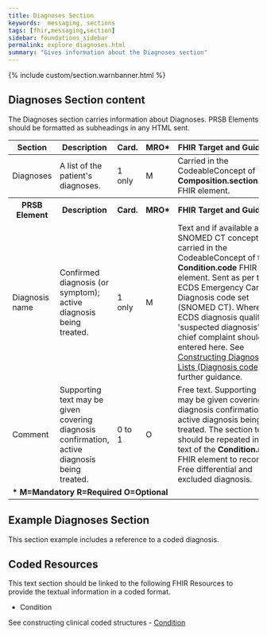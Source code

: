 ```yaml
---
title: Diagnoses Section
keywords:  messaging, sections
tags: [fhir,messaging,section]
sidebar: foundations_sidebar
permalink: explore_diagnoses.html
summary: "Gives information about the Diagnoses section"
---
```


{% include custom/section.warnbanner.html %}

## Diagnoses Section content ##
The Diagnoses section carries information about Diagnoses. PRSB Elements should be formatted as subheadings in any HTML sent.

<table style="width:100%;max-width: 100%;">
	<thead>
		<tr>
			<th width="15%">Section</th>
			<th width="35%">Description</th>
			<th width="5%">Card.</th>
			<th width="5%">MRO*</th>
			<th width="40%">FHIR Target and Guidance</th>
		</tr>
	</thead>
	<tbody>
		<tr>
			<td>Diagnoses</td>
			<td>A list of the patient's diagnoses.</td>
			<td>1 only</td>
			<td>M</td>
			<td>Carried in the CodeableConcept of <b>Composition.section.code</b> FHIR element.</td>
		</tr>
		<tr>
			<th>PRSB Element</th>
			<th>Description</th>
			<th>Card.</th>
			<th>MRO*</th>
			<th>FHIR Target and Guidance</th>	
		</tr>
		<tr>
			<td>Diagnosis name</td>
			<td>Confirmed diagnosis (or symptom); active diagnosis being treated.</td>
			<td>1 only</td>
			<td>M</td>
			<td>Text and if available a SNOMED CT concept carried in the CodeableConcept of the <b>Condition.code</b> FHIR element. Sent as per the ECDS Emergency Care Diagnosis code set (SNOMED CT). Where the ECDS diagnosis qualifier is 'suspected diagnosis', the chief complaint should be entered here. See <a href="build_conditions.html#diagnosis-code">Constructing Diagnosis Lists (Diagnosis code)</a> for further guidance.</td>
		</tr>
		<tr>
			<td>Comment</td>
			<td>Supporting text may be given covering diagnosis confirmation, active diagnosis being treated.</td>
			<td>0 to 1</td>
			<td>O</td>
			<td>Free text.  Supporting text may be given covering diagnosis confirmation, active diagnosis being treated.  The section text should be repeated in the text of the <b>Condition.note </b>FHIR element to record Free differential and excluded diagnosis.</td>
		</tr>
		<tr>
		<td colspan="5"><b>* M=Mandatory R=Required O=Optional</b></td>
		</tr>
	</tbody>
</table>

##  Example Diagnoses Section ##

This section example includes a reference to a coded diagnosis.

<script src="https://gist.github.com/IOPS-DEV/6903725738cefc330a8964316f0a5e9d.js"></script>

## Coded Resources ##

This text section should be linked to the following FHIR Resources to provide the textual information in a coded format.

- Condition
 
See constructing clinical coded structures - [Condition](build_conditions.html)






